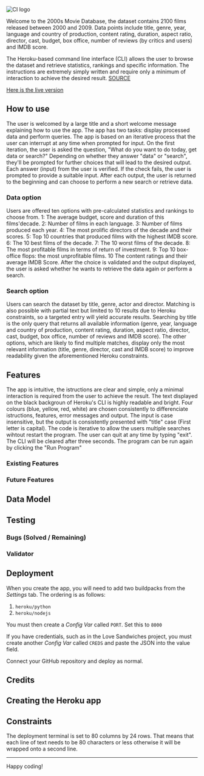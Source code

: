 ![CI logo](https://codeinstitute.s3.amazonaws.com/fullstack/ci_logo_small.png)

Welcome to the 2000s Movie Database, the dataset contains 2100 films released between 2000 and 2009. Data points include title, genre, year, language and country of production, content rating, duration, aspect ratio, director, cast, budget, box office, number of reviews (by critics and users) and IMDB score. 

The Heroku-based command line interface (CLI) allows the user to browse the dataset and retrieve statistics, rankings and specific information.
The instructions are extremely simply written and require only a minimum of interaction to achieve the desired result.
[SOURCE](https://www.kaggle.com/datasets/rounakbanik/the-movies-dataset)

[Here is the live version](https://movie-db-2000s.herokuapp.com/)

## How to use
The user is welcomed by a large title and a short welcome message explaining how to use the app. 
The app has two tasks: display processed data and perform queries. 
The app is based on an iterative process that the user can interrupt at any time when prompted for input. 
On the first iteration, the user is asked the question, "What do you want to do today, get data or search?"
Depending on whether they answer "data" or "search", they'll be prompted for further choices that will lead to the desired output. 
Each answer (input) from the user is verified. If the check fails, the user is prompted to provide a suitable input.
After each output, the user is returned to the beginning and can choose to perform a new search or retrieve data.

### Data option
Users are offered ten options with pre-calculated statistics and rankings to choose from.
        1:  The average budget, score and duration of this films'decade.
        2:  Number of films in each language.
        3:  Number of films produced each year.
        4:  The most prolific directors of the decade and their scores.
        5:  Top 10 countries that produced films with the highest IMDB score.
        6:  The 10 best films of the decade.
        7:  The 10 worst films of the decade.
        8:  The most profitable films in terms of return of investment.
        9:  Top 10 box-office flops: the most unprofitable films.
        10  The content ratings and their average IMDB Score.
After the choice is validated and the output displayed, the user is asked whether he wants to retrieve the data again or perform a search.

### Search option
Users can search the dataset by title, genre, actor and director. 
Matching is also possible with partial text but limited to 10 results due to Heroku constraints, so a targeted entry will yield accurate results. 
Searching by title is the only query that returns all available information (genre, year, language and country of production, content rating, duration, aspect ratio, director, cast, budget, box office, number of reviews and IMDB score). 
The other options, which are likely to find multiple matches, display only the most relevant information (title, genre, director, cast and IMDB score) to improve readability given the aforementioned Heroku constraints.

## Features
The app is intuitive, the istructions are clear and simple, only a minimal interaction is required from the user to achieve the result. 
The text displayed on the black backgroun of Heroku's CLI is highly readable and bright. Four colours (blue, yellow, red, white) are chosen consistently to differenciate istructions, features, error messages and output. 
The input is case insensitive, but the output is consistently presented with "title" case (First letter is capital). 
The code is iterative to allow the users multiple searches wihtout restart the program. 
The user can quit at any time by typing "exit". The CLI will be cleared after three seconds. The program can be run again by clicking the "Run Program"

### Existing Features

### Future Features

## Data Model 

## Testing

### Bugs (Solved / Remaining)

### Validator

## Deployment

When you create the app, you will need to add two buildpacks from the _Settings_ tab. The ordering is as follows:

1. `heroku/python`
2. `heroku/nodejs`

You must then create a _Config Var_ called `PORT`. Set this to `8000`

If you have credentials, such as in the Love Sandwiches project, you must create another _Config Var_ called `CREDS` and paste the JSON into the value field.

Connect your GitHub repository and deploy as normal.

## Credits

## Creating the Heroku app


## Constraints

The deployment terminal is set to 80 columns by 24 rows. That means that each line of text needs to be 80 characters or less otherwise it will be wrapped onto a second line.

-----
Happy coding!
